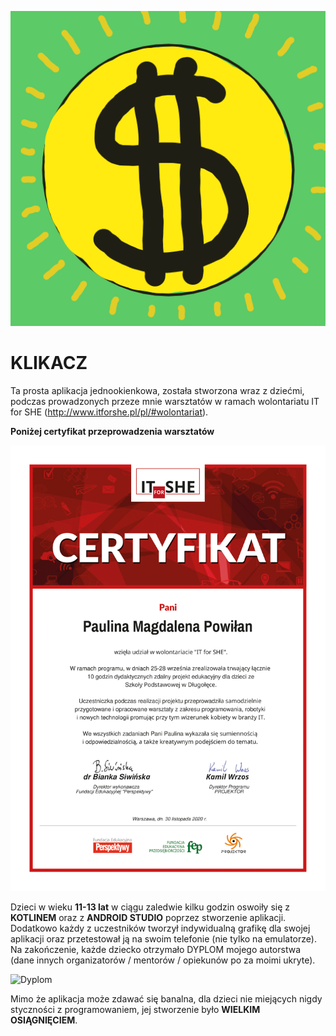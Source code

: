 ![LOGO](https://github.com/AnnaShino/KLIKACZ/blob/main/pieniadz%20ikona.png)

# KLIKACZ

Ta prosta aplikacja jednookienkowa, została stworzona wraz z dziećmi, podczas prowadzonych przeze mnie warsztatów w ramach wolontariatu IT for SHE (http://www.itforshe.pl/pl/#wolontariat). 

**Poniżej certyfikat przeprowadzenia warsztatów**

![Certyfikat](https://github.com/AnnaShino/KLIKACZ/blob/main/certyfikat.png)

Dzieci w wieku **11-13 lat** w ciągu zaledwie kilku godzin oswoiły się z **KOTLINEM** oraz z **ANDROID STUDIO** poprzez stworzenie aplikacji. Dodatkowo każdy z uczestników tworzył indywidualną grafikę dla swojej aplikacji oraz przetestował ją na swoim telefonie (nie tylko na emulatorze). 
Na zakończenie, każde dziecko otrzymało DYPLOM mojego autorstwa (dane innych organizatorów / mentorów / opiekunów po za moimi ukryte).

![Dyplom](https://github.com/AnnaShino/KLIKACZ/blob/main/dyplom%20zaj%C4%99cia.png)

Mimo że aplikacja może zdawać się banalna, dla dzieci nie miejących nigdy styczności z programowaniem, jej stworzenie było **WIELKIM OSIĄGNIĘCIEM**. 
